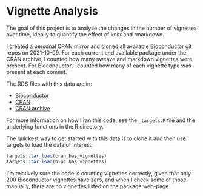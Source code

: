 
# Vignette Analysis

<!-- badges: start -->
<!-- badges: end -->

The goal of this project is to analyze the changes in the number of vignettes over time, ideally to quantify the effect of knitr and rmarkdown.

I created a personal CRAN mirror and cloned all available Bioconductor git repos on 2021-10-09.
For each current and available package under the CRAN archive, I counted how many sweave and markdown vignettes were present.
For Bioconductor, I counted how many of each vignette type was present at each commit.

The RDS files with this data are in:

  * [Bioconductor](https://github.com/rmflight/vignette_analysis/blob/main/_targets/objects/bioc_has_vignettes)
  * [CRAN](https://github.com/rmflight/vignette_analysis/blob/main/_targets/objects/cran_has_vignettes)
  * [CRAN archive](https://github.com/rmflight/vignette_analysis/blob/main/_targets/objects/archive_has_vignettes)
  
For more information on how I ran this code, see the `_targets.R` file and the underlying functions in the R directory.

The quickest way to get started with this data is to clone it and then use targets to load the data of interest:

```r
targets::tar_load(cran_has_vignettes)
targets::tar_load(bioc_has_vignettes)
```

I'm relatively sure the code is counting vignettes correctly, given that only 200 Bioconductor vignettes have zero, and when I check some of those manually, there are no vignettes listed on the package web-page.
